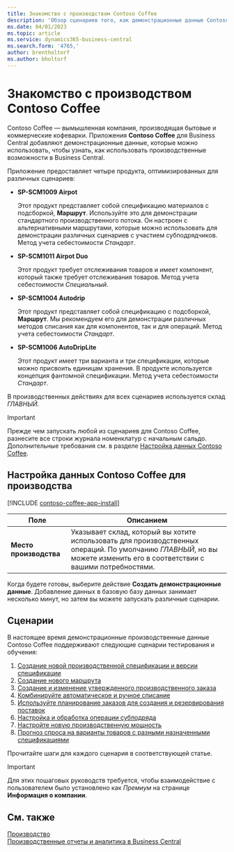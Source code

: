 ```yaml
---
title: Знакомство с производством Contoso Coffee
description: 'Обзор сценариев того, как демонстрационные данные Contoso Coffee могут помочь вам узнать, как использовать производственные возможности в Business Central.'
ms.date: 04/01/2023
ms.topic: article
ms.service: dynamics365-business-central
ms.search.form: '4765,'
author: brentholtorf
ms.author: bholtorf
---
```


# Знакомство с производством Contoso Coffee

Contoso Coffee — вымышленная компания, производящая бытовые и коммерческие кофеварки. Приложения **Contoso Coffee** для Business Central добавляют демонстрационные данные, которые можно использовать, чтобы узнать, как использовать производственные возможности в Business Central.  

Приложение предоставляет четыре продукта, оптимизированных для различных сценариев:

- **SP-SCM1009 Airpot**  

  Этот продукт представляет собой спецификацию материалов с подсборкой, **Маршрут**. Используйте это для демонстрации стандартного производственного потока. Он настроен с альтернативными маршрутами, которые можно использовать для демонстрации различных сценариев с участием субподрядчиков. Метод учета себестоимости *Стандарт*.  

- **SP-SCM1011 Airpot Duo**  

  Этот продукт требует отслеживания товаров и имеет компонент, который также требует отслеживания товаров. Метод учета себестоимости *Специальный*.  

- **SP-SCM1004 Autodrip**  

  Этот продукт представляет собой спецификацию с подсборкой, **Маршрут**. Мы рекомендуем его для демонстрации различных методов списания как для компонентов, так и для операций. Метод учета себестоимости *Стандарт*.

- **SP-SCM1006 AutoDripLite**

  Этот продукт имеет три варианта и три спецификации, которые можно присвоить единицам хранения. В продукте используется концепция фантомной спецификации. Метод учета себестоимости *Стандарт*.

В производственных действиях для всех сценариев используется склад *ГЛАВНЫЙ*.  

> [!IMPORTANT]
> Прежде чем запускать любой из сценариев для Contoso Coffee, разнесите все строки журнала номенклатур с начальным сальдо. Дополнительные требования см. в разделе [Настройка данных Contoso Coffee](#set-up-contoso-coffee-manufacturing-data).

## Настройка данных Contoso Coffee для производства

[!INCLUDE [contoso-coffee-app-install](../../includes/contoso-coffee-app-install.md)]

|Поле  |Описанием  |
|---------|---------|
|**Место производства** |Указывает склад, который вы хотите использовать для производственных операций. По умолчанию *ГЛАВНЫЙ*, но вы можете изменить его в соответствии с вашими потребностями.|


Когда будете готовы, выберите действие **Создать демонстрационные данные**. Добавление данных в базовую базу данных занимает несколько минут, но затем вы можете запускать различные сценарии.  

## Сценарии

В настоящее время демонстрационные производственные данные Contoso Coffee поддерживают следующие сценарии тестирования и обучения:

1. [Создание новой производственной спецификации и версии спецификации](create-new-production-bom-version.md)  
2. [Создание нового маршрута](create-new-routing.md)  
3. [Создание и изменение утвержденного производственного заказа](create-firm-planned-production-order-change.md)  
4. [Комбинируйте автоматическое и ручное списание](combine-automatic-manual-flushing.md)  
5. [Используйте планирование заказов для создания и резервирования поставок](order-planning-create-reserve-supply.md)  
6. [Настройка и обработка операции субподряда](set-up-process-subcontracting-operation.md)  
7. [Настройте новую производственную мощность](set-up-new-capacity.md)  
8. [Прогноз спроса на варианты товаров с разными назначенными спецификациями](variants.md)  

Прочитайте шаги для каждого сценария в соответствующей статье.  

> [!IMPORTANT]
> Для этих пошаговых руководств требуется, чтобы взаимодействие с пользователем было установлено как *Премиум* на странице **Информация о компании**.

## См. также

[Производство](../../production-manage-manufacturing.md)  
[Производственные отчеты и аналитика в Business Central](../../production-reports.md)  
